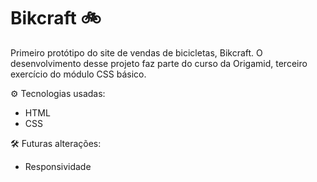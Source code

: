 # Bikcraft 🚲
Primeiro protótipo do site de vendas de bicicletas, Bikcraft. O desenvolvimento desse projeto faz parte do curso da Origamid, terceiro exercício do módulo CSS básico.

⚙️ Tecnologias usadas:
- HTML
- CSS

🛠️ Futuras alterações:
- Responsividade
